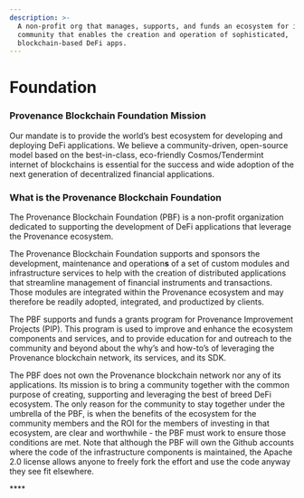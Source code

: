 ```yaml
---
description: >-
  A non-profit org that manages, supports, and funds an ecosystem for its
  community that enables the creation and operation of sophisticated,
  blockchain-based DeFi apps.
---
```


# Foundation

### **Provenance Blockchain Foundation Mission**

Our mandate is to provide the world’s best ecosystem for developing and deploying DeFi applications. We believe a community-driven, open-source model based on the best-in-class, eco-friendly Cosmos/Tendermint internet of blockchains is essential for the success and wide adoption of the next generation of decentralized financial applications.

### **What is the Provenance Blockchain Foundation**

The Provenance Blockchain Foundation \(PBF\) is a non-profit organization dedicated to supporting the development of DeFi applications that leverage the Provenance ecosystem.

The Provenance Blockchain Foundation supports and sponsors the development, maintenance and operation**s** of a set of custom modules and infrastructure services to help with the creation of distributed applications that streamline management of financial instruments and transactions. Those modules are integrated within the Provenance ecosystem and may therefore be readily adopted, integrated, and productized by clients.

The PBF supports and funds a grants program for Provenance Improvement Projects \(PIP\). This program is used to improve and enhance the ecosystem components and services, and to provide education for and outreach to the community and beyond about the why’s and how-to’s of leveraging the Provenance blockchain network, its services, and its SDK.

The PBF does not own the Provenance blockchain network nor any of its applications. Its mission is to bring a community together with the common purpose of creating, supporting and leveraging the best of breed DeFi ecosystem. The only reason for the community to stay together under the umbrella of the PBF, is when the benefits of the ecosystem for the community members and the ROI for the members of investing in that ecosystem, are clear and worthwhile - the PBF must work to ensure those conditions are met. Note that although the PBF will own the Github accounts where the code of the infrastructure components is maintained, the Apache 2.0 license allows anyone to freely fork the effort and use the code anyway they see fit elsewhere.

\*\*\*\*

